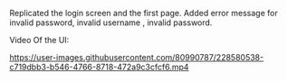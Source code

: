 Replicated the login screen and the first page.
Added error message for invalid password, invalid username , invalid password.

Video Of the UI:

https://user-images.githubusercontent.com/80990787/228580538-c719dbb3-b546-4766-8718-472a9c3cfcf6.mp4

